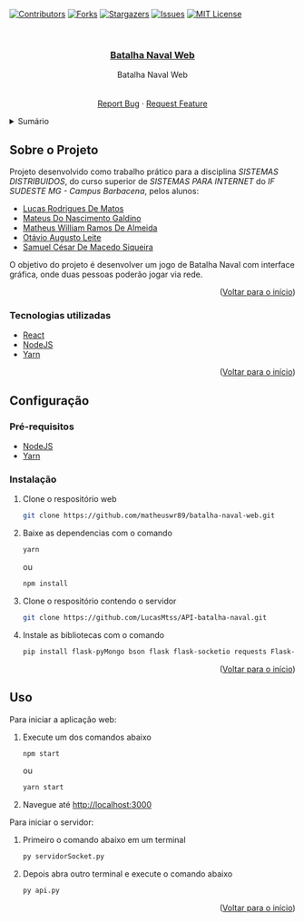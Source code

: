 <!-- Improved compatibility of Voltar para o início link: See: https://github.com/othneildrew/Best-README-Template/pull/73 -->

<a id="readme-top"></a>

[![Contributors][contributors-shield]][contributors-url]
[![Forks][forks-shield]][forks-url]
[![Stargazers][stars-shield]][stars-url]
[![Issues][issues-shield]][issues-url]
[![MIT License][license-shield]][license-url]

<!-- PROJECT LOGO -->
<br />
<div align="center">
  <a href="https://github.com/matheuswr89/batalha-naval-web">
    <h3 align="center">Batalha Naval Web
  </a>
</h3>

  <p align="center">
    Batalha Naval Web
    <br />
    <br />
    <br />
    <a href="https://github.com/matheuswr89/batalha-naval-web/issues">Report Bug</a>
    ·
    <a href="https://github.com/matheuswr89/batalha-naval-web/issues">Request Feature</a>
  </p>
</div>

<!-- TABLE OF CONTENTS -->
<details>
  <summary>Sumário</summary>
  <ol>
    <li>
      <a href="#sobre-o-projeto">Sobre o Projeto</a>
      <ul>
        <li><a href="#tecnologias-utilizadas">Tecnologias utilizadas</a></li>
      </ul>
    </li>
    <li>
      <a href="#configuração">Configuração</a>
      <ul>
        <li><a href="#pré-requisitos">Pré-requisitos</a></li>
        <li><a href="#instalação">Instalação</a></li>
      </ul>
    </li>
    <li><a href="#uso">Uso</a></li>
    <!-- <li><a href="#contact">Contato</a></li> -->
  </ol>
</details>

<!-- ABOUT THE PROJECT -->

## Sobre o Projeto

Projeto desenvolvido como trabalho prático para a disciplina _SISTEMAS DISTRIBUIDOS_, do curso superior de _SISTEMAS PARA INTERNET_ do _IF SUDESTE MG - Campus Barbacena_, pelos alunos:

- [Lucas Rodrigues De Matos](https://github.com/LucasMtss)
- [Mateus Do Nascimento Galdino](https://github.com/MateusGhaldino)
- [Matheus William Ramos De Almeida](https://github.com/matheuswr89)
- [Otávio Augusto Leite](https://github.com/OtavioAL)
- [Samuel César De Macedo Siqueira](https://github.com/samuelcms)

O objetivo do projeto é desenvolver um jogo de Batalha Naval com interface gráfica, onde duas pessoas poderão jogar via rede.

<p align="right">(<a href="#readme-top">Voltar para o início</a>)</p>

### Tecnologias utilizadas

- [React](https://pt-br.reactjs.org/)
- [NodeJS](https://nodejs.org/en/download/)
- [Yarn](https://classic.yarnpkg.com/lang/en/docs/install)

<p align="right">(<a href="#readme-top">Voltar para o início</a>)</p>

<!-- GETTING STARTED -->

## Configuração

### Pré-requisitos

- [NodeJS](https://nodejs.org/en/download/)
- [Yarn](https://classic.yarnpkg.com/lang/en/docs/install)

### Instalação

1. Clone o respositório web
   ```sh
   git clone https://github.com/matheuswr89/batalha-naval-web.git
   ```
2. Baixe as dependencias com o comando

   ```sh
   yarn
   ```

   ou

   ```sh
   npm install
   ```

3. Clone o respositório contendo o servidor

   ```sh
   git clone https://github.com/LucasMtss/API-batalha-naval.git
   ```

4. Instale as bibliotecas com o comando
   ```sh
   pip install flask-pyMongo bson flask flask-socketio requests Flask-Cors
   ```

<p align="right">(<a href="#readme-top">Voltar para o início</a>)</p>

<!-- USAGE -->

## Uso

Para iniciar a aplicação web:

1. Execute um dos comandos abaixo

   ```sh
   npm start
   ```

   ou

   ```sh
   yarn start
   ```

2. Navegue até [http://localhost:3000](http://localhost:3000)

Para iniciar o servidor:

1. Primeiro o comando abaixo em um terminal

   ```sh
   py servidorSocket.py
   ```

2. Depois abra outro terminal e execute o comando abaixo

   ```sh
   py api.py
   ```

<p align="right">(<a href="#readme-top">Voltar para o início</a>)</p>

[contributors-shield]: https://img.shields.io/github/contributors/matheuswr89/batalha-naval-web.svg?style=for-the-badge
[contributors-url]: https://github.com/matheuswr89/batalha-naval-web/graphs/contributors
[forks-shield]: https://img.shields.io/github/forks/matheuswr89/batalha-naval-web.svg?style=for-the-badge
[forks-url]: https://github.com/matheuswr89/batalha-naval-web/network/members
[stars-shield]: https://img.shields.io/github/stars/matheuswr89/batalha-naval-web.svg?style=for-the-badge
[stars-url]: https://github.com/matheuswr89/batalha-naval-web/stargazers
[issues-shield]: https://img.shields.io/github/issues/matheuswr89/batalha-naval-web.svg?style=for-the-badge
[issues-url]: https://github.com/matheuswr89/batalha-naval-web/issues
[license-shield]: https://img.shields.io/github/license/matheuswr89/batalha-naval-web.svg?style=for-the-badge
[license-url]: https://github.com/matheuswr89/batalha-naval-web/blob/master/LICENSE.txt
